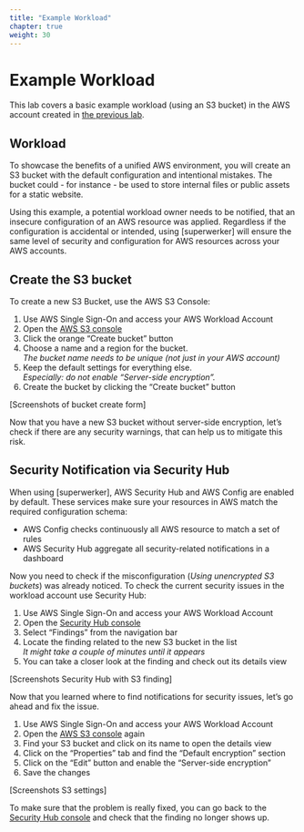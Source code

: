 ```yaml
---
title: "Example Workload"
chapter: true
weight: 30
---
```


# Example Workload

This lab covers a basic example workload (using an S3 bucket) in the AWS account created in [the previous lab](/05_labs/02_org_setup.html). 

## Workload

To showcase the benefits of a unified AWS environment, you will create an S3 bucket with the default configuration and intentional mistakes. The bucket could - for instance - be used to store internal files or public assets for a static website.

Using this example, a potential workload owner needs to be notified, that an insecure configuration of an AWS resource was applied. Regardless if the configuration is accidental or intended, using [superwerker] will ensure the same level of security and configuration for AWS resources across your AWS accounts.

## Create the S3 bucket

To create a new S3 Bucket, use the AWS S3 Console:

1. Use AWS Single Sign-On and access your AWS Workload Account
1. Open the [AWS S3 console](https://s3.console.aws.amazon.com/s3/home)
1. Click the orange “Create bucket” button
1. Choose a name and a region for the bucket.\
   _The bucket name needs to be unique (not just in your AWS account)_
1. Keep the default settings for everything else. \
   _Especially: do not enable “Server-side encryption”._
1. Create the bucket by clicking the “Create bucket” button

[Screenshots of bucket create form]

Now that you have a new S3 bucket without server-side encryption, let’s check if there are any security warnings, that can help us to mitigate this risk.

## Security Notification via Security Hub

When using [superwerker], AWS Security Hub and AWS Config are enabled by default. These services make sure your resources in AWS match the required configuration schema:

- AWS Config checks continuously all AWS resource to match a set of rules
- AWS Security Hub aggregate all security-related notifications in a dashboard

Now you need to check if the misconfiguration (_Using unencrypted S3 buckets_) was already noticed. To check the current security issues in the workload account use Security Hub:

1. Use AWS Single Sign-On and access your AWS Workload Account
1. Open the [Security Hub console](https://eu-central-1.console.aws.amazon.com/securityhub/home?region=eu-central-1#/summary)
1. Select “Findings” from the navigation bar
1. Locate the finding related to the new S3 bucket in the list \
   _It might take a couple of minutes until it appears_
1. You can take a closer look at the finding and check out its details view

[Screenshots Security Hub with S3 finding]

Now that you learned where to find notifications for security issues, let’s go ahead and fix the issue.

1. Use AWS Single Sign-On and access your AWS Workload Account
1. Open the [AWS S3 console](https://s3.console.aws.amazon.com/s3/home) again
1. Find your S3 bucket and click on its name to open the details view
1. Click on the “Properties” tab and find the “Default encryption” section
1. Click on the “Edit” button and enable the “Server-side encryption”
1. Save the changes

[Screenshots S3 settings]

To make sure that the problem is really fixed, you can go back to the [Security Hub console](https://eu-central-1.console.aws.amazon.com/securityhub/home?region=eu-central-1#/summary) and check that the finding no longer shows up.
